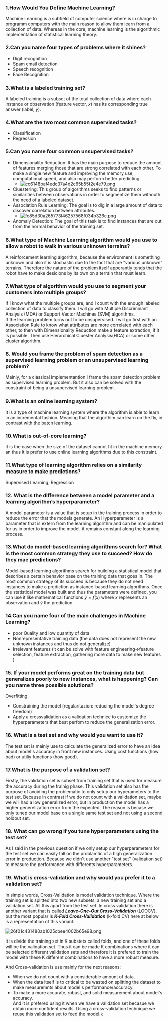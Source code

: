 ### 1.How Would You Define Machine Learning?

Machine Learning is a subfield of computer science where is in charge to programm computers with the main reason to allow them learn from a collection of data. Whereas in the core, machine learning is the algorithmic implementation of statistical learning theory.

### 2.Can you name four types of problems where it shines?

- Digit recognition
- Spam email detection
- Speech recognition
- Face Recognition

### 3.What is a labeled training set?

A labeled training is a subset of the total collection of data where each instance or observation (feature vector, $x$) has its corresponding true answer (label, $y$).

### 4.What are the two most common supervised tasks?

- Classification
- Regression

### 5.Can you name four common unsupervised tasks?

- Dimensionality Reduction: It has the main purpose to reduce the amount of features merging those that are strong correlated with each other. To make a single new feature and improving the memory use, computational speed, and also may perform better predicting.
    - ![cc6148baf4edc37a4d2c65b55f2e4e79.png](_resources/3b25e8c68db4421bba7343bcbc28fe37)
- Cluestering: This group of algorithms seeks to find patterns or similarities between observations in order to segmentize them withouth the need of a labeled dataset.
- Association Rule Learning: The goal is to dig in a large amount of data to discover correlation between attributes.
    - ![fc85d30a265773f46257568f034b326c.png](_resources/0a657f27b8f1499697ea1da31403ce7e)
- Anomaly Detection: The goal of this task is to find instances that are out from the normal behavior of the training set.

### 6.What type of Machine Learning algorithm would you use to allow a robot to walk in various unknown terrains?

A reinforcement learning algorithm, because the environment is something unknown and also it is stochastic due to the fact that are "various unknown" terrains. Therefore the nature of the problem itself apperantly tends that the robot have to make desicions by its own on a terrain that must learn.

### 7.What type of algorithm would you use to segment your customers into multiple groups?

If I know what the multiple groups are, and I count with the enough labeled collection of data to classify them. I will go with Multiple Discriminant Analysis (MDA) or Support Vector Machines (SVM) algorithms.  
If the learning problem turns out to be unsupervised. I will go first with an Association Rule to know what attributes are more correlated with each other, to then with Dimensionality Reduction make a feature extraction, if it is possible. Then use Hierarchical Cluester Analysis(HCA) or some other cluster algorithm.

### 8\. Would you frame the problem of spam detection as a supervised learning problem or an unsupervised learning problem?

Mainly, for a classical implementantion I frame the spam detection problem as supervised learning problem. But it also can be solved with the constraint of being a unsupervised learning problem.

### 9.What is an online learning system?

It is a type of machine learning system where the algorithm is able to learn in an incremental fashion. Meaning that the algorthim can learn on the fly, in contrast with the batch learning.

### 10.What is out-of-core learning?

It is the case when the size of the dataset cannot fit in the machine memory an thus it is prefer to use online learning algorithms due to this constraint.

### 11.What type of learning algorithm relies on a similarity measure to make predictions?

Supervised Learning, Regression

### 12\. What is the difference between a model parameter and a learning algorithm’s hyperparameter?

A model parameter is a value that is setup in the training process in order to reduce the error that the models generate. An Hyperparameter is a parameter that is extern from the learning algorithm and can be manipulated for us in order to improve the model, it remains constant along the learning process.

### 13.What do model-based learning algorithms search for? What is the most common strategy they use to succeed? How do they mae predictions?

Model-based learning algorithms search for building a statistical model that describes a certain behavior base on the training data that goes in. The most common strategy of its succeed is because they do not need instances to make a prediction as instance-based learning algorithms. Once the statistical model was built and thus the parameters were defined, you can use it like mathematical functions $\hat{y}=f(x)$ where $x$ represents an observation and $\hat{y}$ the prediction.

### 14.Can you name four of the main challenges in Machine Learning?

- poor Quality and low quantity of data
- Nonrepresentative training data (the data does not represent the new unknown instances and thus do not generalize)
- Irrelevant features (it can be solve with feature engineering->feature selection, feature extraction, gathering more data to make new features )

### 15\. If your model performs great on the training data but generalizes poorly to new instances, what is happening? Can you name three possible solutions?

Overfitting.

- Constraining the model (regularitazion: reducing the model's degree freedom)
- Apply a crossvalidation as a validation technice to customize the hyperparameters that best perfom to reduce the generalization error.

### 16\. What is a test set and why would you want to use it?

The test set is mainly use to calculate the generalized error to have an idea about model's accuracy in front new instances. Using cost functions (how bad) or utiliy functions (how good).

### 17.What is the purpose of a validation set?

Firstly, the validation set is subset from training set that is used for measure the accuracy during the trainig phase. This validation set also has the purpose of avoiding the problematic to only setup our hyperameters to the test set. Because in contrast if we do not count with a validation set, maybe we will had a low generalized error, but in production the model has a higher generelization error from the expected. The reason is becase we only tunep our model base on a single same test set and not using a second holdout set.

### 18\. What can go wrong if you tune hyperparameters using the test set?

As I said in the previous question if we only setup our hyperparameters for the test set we can easily fall on the problamtic of a high generalization error in production. Because we didn't use another "test set" (validation set) to measure the performance with differents hyperparameters.

### 19\. What is cross-validation and why would you prefer it to a validation set?

In simple words, Cross-Validation is model validation technique. Where the training set is splitted into two new subsets, a new training set and a validation set. All this apart from the test set. In cross validation there is another variant that is called ***Leave-One-Out Cross-Validation*** (LOOCV), but the most popular is ***K-Fold Cross-Validation*** (k-fold CV) here at below is a representation of this variant:

![26f01c431480ab1025cbee4002b65e98.png](_resources/787941b150c341c3b54273a5d97741d8)

It is divide the training set in K substets called folds, and one of these folds will be the validation set. Thus it can be made K combinations where it can be selected different validation sets and therefore it is prefered to train the model with these K different combinations to have a more robust measure.

And Cross-validation is use mainly for the next reasons:

- When we do not count with a considerable amount of data.
- When the data itself is to critical to be wasted on splitting the dataset to make measuremnts about model's performance/accuracy.
- To make a more accurate, robust, and solid measurement about model's accuracy.  
    And it is prefered using it when we have a validation set becasue we obtain more confident results. Using a cross-validation technique we reuse this validation set to feed the model.k

